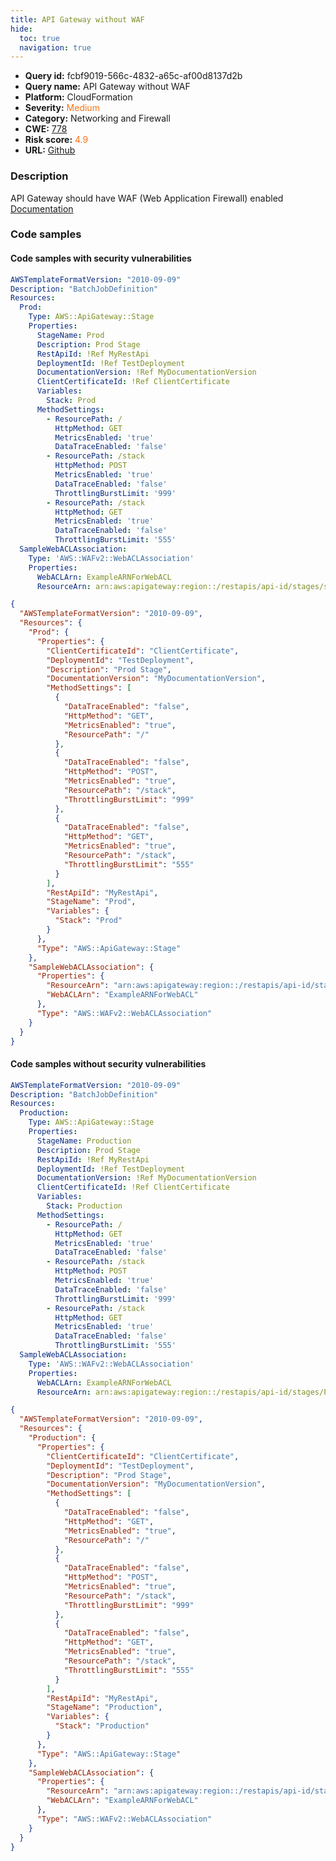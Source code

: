 ```yaml
---
title: API Gateway without WAF
hide:
  toc: true
  navigation: true
---
```


<style>
  .highlight .hll {
    background-color: #ff171742;
  }
  .md-content {
    max-width: 1100px;
    margin: 0 auto;
  }
</style>

-   **Query id:** fcbf9019-566c-4832-a65c-af00d8137d2b
-   **Query name:** API Gateway without WAF
-   **Platform:** CloudFormation
-   **Severity:** <span style="color:#ff7213">Medium</span>
-   **Category:** Networking and Firewall
-   **CWE:** <a href="https://cwe.mitre.org/data/definitions/778.html" onclick="newWindowOpenerSafe(event, 'https://cwe.mitre.org/data/definitions/778.html')">778</a>
-   **Risk score:** <span style="color:#ff7213">4.9</span>
-   **URL:** [Github](https://github.com/Checkmarx/kics/tree/master/assets/queries/cloudFormation/aws/api_gateway_without_waf)

### Description
API Gateway should have WAF (Web Application Firewall) enabled<br>
[Documentation](https://docs.aws.amazon.com/AWSCloudFormation/latest/UserGuide/aws-resource-wafv2-webaclassociation.html#cfn-wafv2-webaclassociation-resourcearn)

### Code samples
#### Code samples with security vulnerabilities
```yaml title="Positive test num. 1 - yaml file" hl_lines="7"
AWSTemplateFormatVersion: "2010-09-09"
Description: "BatchJobDefinition"
Resources:
  Prod:
    Type: AWS::ApiGateway::Stage
    Properties:
      StageName: Prod
      Description: Prod Stage
      RestApiId: !Ref MyRestApi
      DeploymentId: !Ref TestDeployment
      DocumentationVersion: !Ref MyDocumentationVersion
      ClientCertificateId: !Ref ClientCertificate
      Variables:
        Stack: Prod
      MethodSettings:
        - ResourcePath: /
          HttpMethod: GET
          MetricsEnabled: 'true'
          DataTraceEnabled: 'false'
        - ResourcePath: /stack
          HttpMethod: POST
          MetricsEnabled: 'true'
          DataTraceEnabled: 'false'
          ThrottlingBurstLimit: '999'
        - ResourcePath: /stack
          HttpMethod: GET
          MetricsEnabled: 'true'
          DataTraceEnabled: 'false'
          ThrottlingBurstLimit: '555'
  SampleWebACLAssociation:
    Type: 'AWS::WAFv2::WebACLAssociation'
    Properties:
      WebACLArn: ExampleARNForWebACL
      ResourceArn: arn:aws:apigateway:region::/restapis/api-id/stages/stage

```
```json title="Positive test num. 2 - json file" hl_lines="33"
{
  "AWSTemplateFormatVersion": "2010-09-09",
  "Resources": {
    "Prod": {
      "Properties": {
        "ClientCertificateId": "ClientCertificate",
        "DeploymentId": "TestDeployment",
        "Description": "Prod Stage",
        "DocumentationVersion": "MyDocumentationVersion",
        "MethodSettings": [
          {
            "DataTraceEnabled": "false",
            "HttpMethod": "GET",
            "MetricsEnabled": "true",
            "ResourcePath": "/"
          },
          {
            "DataTraceEnabled": "false",
            "HttpMethod": "POST",
            "MetricsEnabled": "true",
            "ResourcePath": "/stack",
            "ThrottlingBurstLimit": "999"
          },
          {
            "DataTraceEnabled": "false",
            "HttpMethod": "GET",
            "MetricsEnabled": "true",
            "ResourcePath": "/stack",
            "ThrottlingBurstLimit": "555"
          }
        ],
        "RestApiId": "MyRestApi",
        "StageName": "Prod",
        "Variables": {
          "Stack": "Prod"
        }
      },
      "Type": "AWS::ApiGateway::Stage"
    },
    "SampleWebACLAssociation": {
      "Properties": {
        "ResourceArn": "arn:aws:apigateway:region::/restapis/api-id/stages/stage",
        "WebACLArn": "ExampleARNForWebACL"
      },
      "Type": "AWS::WAFv2::WebACLAssociation"
    }
  }
}

```


#### Code samples without security vulnerabilities
```yaml title="Negative test num. 1 - yaml file"
AWSTemplateFormatVersion: "2010-09-09"
Description: "BatchJobDefinition"
Resources:
  Production:
    Type: AWS::ApiGateway::Stage
    Properties:
      StageName: Production
      Description: Prod Stage
      RestApiId: !Ref MyRestApi
      DeploymentId: !Ref TestDeployment
      DocumentationVersion: !Ref MyDocumentationVersion
      ClientCertificateId: !Ref ClientCertificate
      Variables:
        Stack: Production
      MethodSettings:
        - ResourcePath: /
          HttpMethod: GET
          MetricsEnabled: 'true'
          DataTraceEnabled: 'false'
        - ResourcePath: /stack
          HttpMethod: POST
          MetricsEnabled: 'true'
          DataTraceEnabled: 'false'
          ThrottlingBurstLimit: '999'
        - ResourcePath: /stack
          HttpMethod: GET
          MetricsEnabled: 'true'
          DataTraceEnabled: 'false'
          ThrottlingBurstLimit: '555'
  SampleWebACLAssociation:
    Type: 'AWS::WAFv2::WebACLAssociation'
    Properties:
      WebACLArn: ExampleARNForWebACL
      ResourceArn: arn:aws:apigateway:region::/restapis/api-id/stages/Production

```
```json title="Negative test num. 2 - json file"
{
  "AWSTemplateFormatVersion": "2010-09-09",
  "Resources": {
    "Production": {
      "Properties": {
        "ClientCertificateId": "ClientCertificate",
        "DeploymentId": "TestDeployment",
        "Description": "Prod Stage",
        "DocumentationVersion": "MyDocumentationVersion",
        "MethodSettings": [
          {
            "DataTraceEnabled": "false",
            "HttpMethod": "GET",
            "MetricsEnabled": "true",
            "ResourcePath": "/"
          },
          {
            "DataTraceEnabled": "false",
            "HttpMethod": "POST",
            "MetricsEnabled": "true",
            "ResourcePath": "/stack",
            "ThrottlingBurstLimit": "999"
          },
          {
            "DataTraceEnabled": "false",
            "HttpMethod": "GET",
            "MetricsEnabled": "true",
            "ResourcePath": "/stack",
            "ThrottlingBurstLimit": "555"
          }
        ],
        "RestApiId": "MyRestApi",
        "StageName": "Production",
        "Variables": {
          "Stack": "Production"
        }
      },
      "Type": "AWS::ApiGateway::Stage"
    },
    "SampleWebACLAssociation": {
      "Properties": {
        "ResourceArn": "arn:aws:apigateway:region::/restapis/api-id/stages/Production",
        "WebACLArn": "ExampleARNForWebACL"
      },
      "Type": "AWS::WAFv2::WebACLAssociation"
    }
  }
}

```

